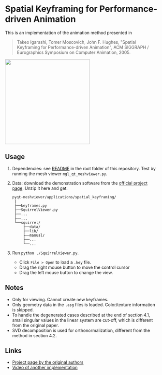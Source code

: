 # Spatial Keyframing for Performance-driven Animation

This is an implementation of the animation method presented in

> Takeo Igarashi, Tomer Moscovich, John F. Hughes, "Spatial Keyframing for Performance-driven Animation", ACM SIGGRAPH / Eurographics Symposium on Computer Animation, 2005.

<img src="https://github.com/zishun/pyqt-meshviewer/raw/master/imgs/screenshot_squirrel.png" width="280"/>

## Usage

1. Dependencies: see [README](../../) in the root folder of this repository. Test by running the mesh viewer ```mgl_qt_meshviewer.py```.
2. Data: download the demonstration software from the [official project page](https://www-ui.is.s.u-tokyo.ac.jp/~takeo/research/squirrel/index.html). Unzip it here and get.

    ```
    pyqt-meshviewer/applications/spatial_keyframing/
     |
     ├──keyframes.py
     ├──SquirrelViewer.py
     ├──...
     ├──...
     └──squirrel/
         ├──data/
         ├──lib/
         ├──manual/
         ├──...
         └──...
    ```

3. Run ```python ./SquirrelViewer.py```.
    * Click ```File > Open``` to load a ```.key``` file.
    * Drag the right mouse button to move the control cursor
    * Drag the left mouse button to change the view.


## Notes

* Only for viewing. Cannot create new keyframes.
* Only geometry data in the ```.asg``` files is loaded. Color/texture information is skipped.
* To handle the degenerated cases described at the end of section 4.1, small singular values in the linear system are cut-off, which is different from the original paper.
* SVD decomposition is used for orthonormalization, different from the method in section 4.2.


## Links

* [Project page by the original authors](https://www-ui.is.s.u-tokyo.ac.jp/~takeo/research/squirrel/index.html)
* [Video of another implementation](https://youtu.be/eJ9Pt6R-ank)

